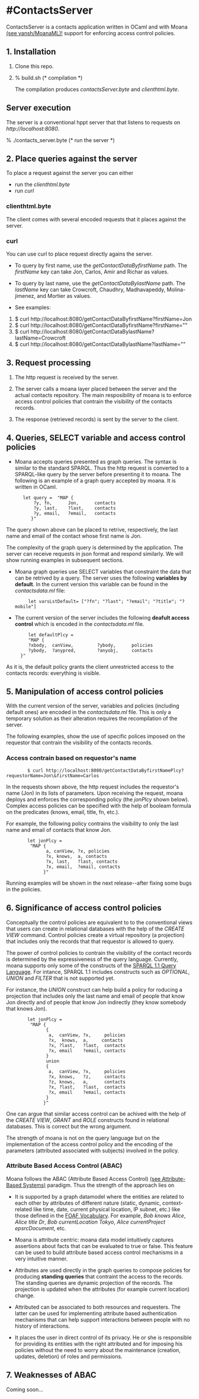 #ContactsServer
==============

ContactsServer is a contacts application written in OCaml and
with Moana [(see yansh/MoanaML)!](https://github.com/yansh/MoanaML)
support for enforcing access control policies.

## 1. Installation
1. Clone this repo.

2. % build.sh (* compilation *) 

   The compilation produces _contactsServer.byte_
   and _clienthtml.byte_.

## Server execution
The server is a conventional hppt server that
that listens to requests on _http://localhost:8080_.

% ./contacts_server.byte (* run the server *)


## 2. Place queries against the server

To place a request against the server you can either
* run the _clienthtml.byte_
* run _curl_ 


### clienthtml.byte
The client comes with several encoded requests that it
places against the server.

### curl
You can use curl to place request directly agains the server.

* To query by first name, use the 
 _getContactDataByfirstName_ path. The  _firstName_ key 
can take Jon, Carlos, Amir and Richar as
values.

* To query by last name, use the 
 _getContactDataBylastName_ path. The  _lastName_ key 
can take Crowcroft, Chaudhry, Madhavapeddy, Molina-jimenez,
and Mortier as values.

* See examples:

1. $ curl http://localhost:8080/getContactDataByfirstName?firstName=Jon
2. $ curl http://localhost:8080/getContactDataByfirstName?firstName=""
3. $ curl http://localhost:8080/getContactDataBylastName?lastName=Crowcroft
4. $ curl http://localhost:8080/getContactDataBylastName?lastName=""

## 3. Request processing
1. The http request is received by the server.

2. The server calls a moana layer placed between the server
   and the actual contacts repository.
   The main resposibility of moana is to enforce
   access control policies that contrain the visibility of 
   the contacts records.

3. The response (retrieved records) is sent by the server to the client. 

## 4. Queries, SELECT variable and access control policies
*  Moana accepts queries presented as graph queries. The syntax is 
   similar to the standard SPARQL. Thus the http request
   is converted to a SPARQL-like query by the server before presenting
   it to moana. The following is an example of a graph 
   query accepted by moana. It is written in OCaml.

          let query =  "MAP {
              ?y, fn,      Jon,      contacts 
              ?y, last,    ?last,    contacts 
              ?y, email,   ?email,   contacts 
             }" 

The query shown above can be placed to retrive, respectively,
the last name and email of the  contact whose first name is Jon. 

The complexity of the graph query is determined by the application. The server can
receive requests in json format and respond similarly. We will show running examples 
in subsequent sections. 

* Moana graph queries use SELECT variables that constraint the data that can
be retrived by a query. The server uses the following
**variables by default**. In the current version this variable
can be found in the _contactsdata.ml_ file: 

           let varsLstDefault= ["?fn"; "?last"; "?email"; "?title"; "?mobile"] 

* The current version of the server includes the following
  **deafult access control** which is encoded in the _contactsdata.ml_ file.  

           let defaultPlcy =
           "MAP {
           ?xbody,  canView,         ?ybody,      policies
           ?ybody,  ?anypred,        ?anyobj,     contacts
        }" 


As it is, the default policy grants the client unrestricted 
access to the contacts records: everything is visible.


## 5. Manipulation of access control policies
With the current version of the server, variables and policies
(including default ones) are encoded in the _contactsdata.ml_ 
file.  This is only a temporary solution as their 
alteration requires the recompilation of the server.

The following examples, show the use of specific polices
imposed on the requestor that contrain the visibility
of the contacts records.

### Access contrain based on requestor's name

            $ curl http://localhost:8080/getContactDataByfirstNamePlcy?requestorName=Jon\&firstName=Carlos

In the requests shown above, the http request includes the requestor's name (Jon) in its lists
of parameters. Upon receiving the request, moana deploys and enforces the corresponding
policy (the _jonPlcy_ shown below). Complex access policies can be specified with the help of booleam formula on the
predicates (knows, email, title, fn, etc.).

For example, the following policy contrains the visibility to only the last
name and email of contacts that know Jon.

            let jonPlcy =
             "MAP {
                   a, canView, ?x, policies
                   ?x, knows,  a, contacts
                   ?x, last,   ?last, contacts     
                   ?x, email,  ?email, contacts     
                  }"

Running examples will be shown in the next release--after fixing some bugs in the policies.

## 6. Significance of access control policies
Conceptually the control policies are equivalent to
to the conventional views that users can create in
relational databases with the help of the _CREATE VIEW_ 
command. Control policies create a virtual repository
(a projection) that includes only the records that that requestor is
allowed to query.

The power of control policies to contrain the visibility of
the contact records is determined by the expressiveness of the query
language. Currently, moana supports only some of the constructs
of the [SPARQL 1.1 Query Language](http://www.w3.org/TR/sparql11-query/#QSynTriples).
For intance, SPARQL 1.1  includes constructs such as _OPTIONAL_, _UNION_ and
_FILTER_ that is not supported yet.
 

For instance, the _UNION_ construct can help build a policy
for roducing a projection that includes only the last name 
and email of people that know Jon directly and of people that know 
Jon indirectly (they know somebody
that knows Jon).
 
            let jonPlcy =
             "MAP {
                   {
                    a,  canView, ?x,     policies
                    ?x,  knows,  a,     contacts
                    ?x, ?last,   ?last,  contacts
                    ?x, email    ?email, contacts
                   }
                   union
                   {
                    a,  canView, ?x,     policies
                    ?x, knows,   ?z,     contacts
                    ?z, knows,   a,      contacts
                    ?x, ?last,   ?last,  contacts
                    ?x, email    ?email, contacts
                   }
                  }"

One can argue that similar access control can be achived with
the help of the _CREATE VIEW_, _GRANT_ and _ROLE_ constructs
found in relational databases. This is correct but the wrong
argument.

The strength of moana is not on the query language but
on the implementation of the access control policy and the
encoding of the parameters (attributed associated with
subjects) involved in the policy. 

### Attribute Based Access Control (ABAC)
Moana follows the ABAC (Attribute Based Access Control) 
[(see Attribute-Based Systems)](https://seclab.illinois.edu/attribute-based-systems)
paradigm. Thus the strength of the approach lies on 

+ It is supported by a graph datamodel where the entities 
  are related to each other by attributes of different 
  nature (static, dynamic, context-related like time, date, current physical location, IP subnet, etc.)
  like those defined in the [FOAF Vocabulary](http://xmlns.com/foaf/spec/#term_knows). 
   For example,
   _Bob knows Alice_, _Alice title Dr_, _Bob currentLocation Tokyo_, 
   _Alice currentProject epsrcDocument_, etc. 

+  Moana is attribute centric: moana data model intuitively captures assertions 
  about facts that can be evaluated to true or false. This feature can
  be used to build attribute based access control mechanisms in a very
  intuitive manner. 

+  Attributes are used directly in the graph queries
  to compose policies for producing **standing queries**
  that contraint the access to the records. The standing
  queries are dynamic projection of the records. The
  projection is updated when the attributes (for example
  current location) change.

+  Attributed can be associated to both resources and requesters. The
  latter can be used for implementing attribute based authentication
  mechanisms that can help support interactions between people
  with no history of interactions. 

+  It places the user in direct control of its privacy. He or she
  is responsible for providing its entities with the right
  attributed and for imposing his policies without the
  need to worry about the maintenance (creation, updates,
  deletion) of roles and permissions.

 
## 7. Weaknesses of ABAC
Coming soon... 






